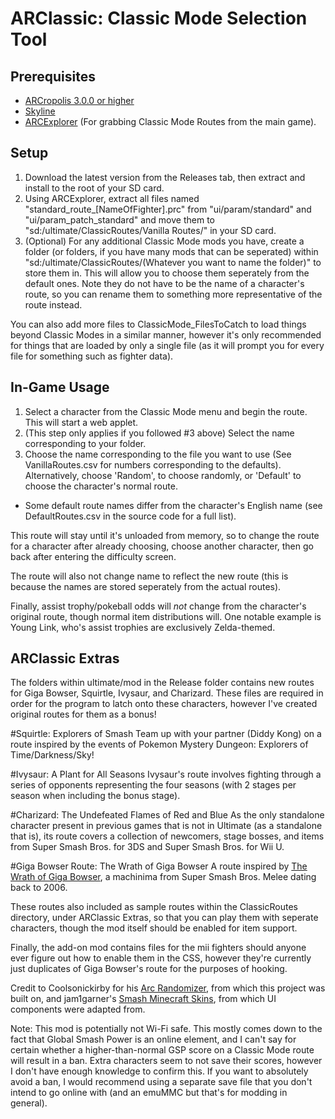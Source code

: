 # ARClassic: Classic Mode Selection Tool
## Prerequisites
- [ARCropolis 3.0.0 or higher](https://github.com/Raytwo/ARCropolis/releases/latest)
- [Skyline](https://github.com/skyline-dev/skyline/releases/tag/beta)
- [ARCExplorer](https://github.com/ScanMountGoat/ArcExplorer) (For grabbing Classic Mode Routes from the main game).


## Setup
1. Download the latest version from the Releases tab, then extract and install to the root of your SD card.
2. Using ARCExplorer, extract all files named "standard_route_[NameOfFighter].prc" from "ui/param/standard" and "ui/param_patch_standard" and move them to "sd:/ultimate/ClassicRoutes/Vanilla Routes/" in your SD card.
3. (Optional) For any additional Classic Mode mods you have, create a folder (or folders, if you have many mods that can be seperated) within "sd:/ultimate/ClassicRoutes/(Whatever you want to name the folder)" to store them in. This will allow you to choose them seperately from the default ones. Note they do not have to be the name of a character's route, so you can rename them to something more representative of the route instead.

You can also add more files to ClassicMode_FilesToCatch to load things beyond Classic Modes in a similar manner, however it's only recommended for things that are loaded by only a single file (as it will prompt you for every file for something such as fighter data).

## In-Game Usage
1. Select a character from the Classic Mode menu and begin the route. This will start a web applet.
2. (This step only applies if you followed #3 above) Select the name corresponding to your folder.
3. Choose the name corresponding to the file you want to use (See VanillaRoutes.csv for numbers corresponding to the defaults). Alternatively, choose 'Random', to choose randomly, or 'Default' to choose the character's normal route.
- Some default route names differ from the character's English name (see DefaultRoutes.csv in the source code for a full list).

This route will stay until it's unloaded from memory, so to change the route for a character after already choosing, choose another character, then go back after entering the difficulty screen.

The route will also not change name to reflect the new route (this is because the names are stored seperately from the actual routes).

Finally, assist trophy/pokeball odds will *not* change from the character's original route, though normal item distributions will. One notable example is Young Link, who's assist trophies are exclusively Zelda-themed.

## ARClassic Extras
The folders within ultimate/mod in the Release folder contains new routes for Giga Bowser, Squirtle, Ivysaur, and Charizard. These files are required in order for the program to latch onto these characters, however I've created original routes for them as a bonus!

#Squirtle: Explorers of Smash
Team up with your partner (Diddy Kong) on a route inspired by the events of Pokemon Mystery Dungeon: Explorers of Time/Darkness/Sky!

#Ivysaur: A Plant for All Seasons
Ivysaur's route involves fighting through a series of opponents representing the four seasons (with 2 stages per season when including the bonus stage).

#Charizard: The Undefeated Flames of Red and Blue
As the only standalone character present in previous games that is not in Ultimate (as a standalone that is), its route covers a collection of newcomers, stage bosses, and items from Super Smash Bros. for 3DS and Super Smash Bros. for Wii U.

#Giga Bowser Route: The Wrath of Giga Bowser
A route inspired by [The Wrath of Giga Bowser](https://www.youtube.com/watch?v=L1nGBIGKnuU), a machinima from Super Smash Bros. Melee dating back to 2006.

These routes also included as sample routes within the ClassicRoutes directory, under ARClassic Extras, so that you can play them with seperate characters, though the mod itself should be enabled for item support.

Finally, the add-on mod contains files for the mii fighters should anyone ever figure out how to enable them in the CSS, however they're currently just duplicates of Giga Bowser's route for the purposes of hooking.

Credit to Coolsonickirby for his [Arc Randomizer](https://github.com/Coolsonickirby/arc-randomizer), from which this project was built on, and jam1garner's [Smash Minecraft Skins](https://github.com/jam1garner/smash-minecraft-skins), from which UI components were adapted from.

Note: This mod is potentially not Wi-Fi safe. This mostly comes down to the fact that Global Smash Power is an online element, and I can't say for certain whether a higher-than-normal GSP score on a Classic Mode route will result in a ban. Extra characters seem to not save their scores, however I don't have enough knowledge to confirm this. If you want to absolutely avoid a ban, I would recommend using a separate save file that you don't intend to go online with (and an emuMMC but that's for modding in general).
